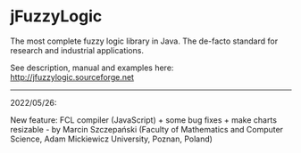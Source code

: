 jFuzzyLogic
===========

The most complete fuzzy logic library in Java. The de-facto standard for research and industrial applications.

See description, manual and examples here: http://jfuzzylogic.sourceforge.net

<hr>

2022/05/26:

New feature: FCL compiler (JavaScript) + some bug fixes + make charts resizable - by Marcin Szczepański (Faculty of Mathematics and Computer Science, Adam Mickiewicz University, Poznan, Poland)

